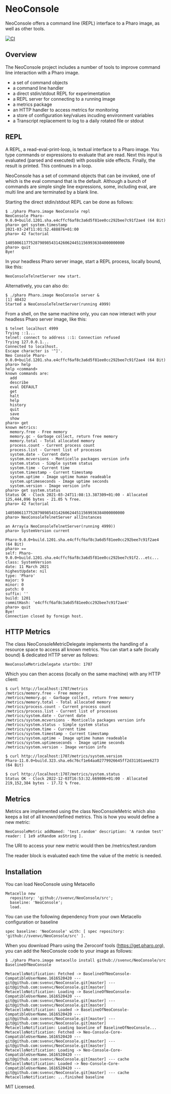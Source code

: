 # NeoConsole

NeoConsole offers a command line (REPL) interface to a Pharo image, as well as other tools.

[![CI](https://github.com/svenvc/NeoConsole/actions/workflows/CI.yml/badge.svg)](https://github.com/svenvc/NeoConsole/actions/workflows/CI.yml)

## Overview

The NeoConsole project includes a number of tools
to improve command line interaction with a Pharo image.

- a set of command objects
- a command line handler 
- a direct stdin/stdout REPL for experimentation
- a REPL server for connecting to a running image
- a metrics package
- an HTTP handler to access metrics for monitoring
- a store of configuration key/values incuding environment variables
- a Transcript replacement to log to a daily rotated file or stdout


## REPL

A REPL, a read-eval-print-loop, is textual interface to a Pharo image.
You type commands or expressions to evaluate that are read.
Next this input is evaluated (parsed and executed) with possible side effects.
Finally, the result is printed.
This continues in a loop.

NeoConsole has a set of command objects that can be invoked,
one of which is the eval command that is the default.
Although a bunch of commands are simple single line expressions,
some, including eval, are multi line and are terminated by a blank line.

Starting the direct stdin/stdout REPL can be done as follows:

```
$ ./pharo Pharo.image NeoConsole repl
NeoConsole Pharo-9.0.0+build.1201.sha.e4cffcf6af8c3a6d5f81ee0cc292bee7c91f2ae4 (64 Bit)
pharo> get system.timestamp
2021-03-24T11:01:52.488876+01:00
pharo> 42 factorial

1405006117752879898543142606244511569936384000000000
pharo> quit
Bye!
```

In your headless Pharo server image, start a REPL process, locally bound, like this:

    NeoConsoleTelnetServer new start.

Alternatively, you can also do:

    $ ./pharo Pharo.image NeoConsole server &
    [1] 40432
    Started a NeoConsoleTelnetServer(running 4999)
    
From a shell, on the same machine only, you can now interact with your headless Pharo server image, like this:

````
$ telnet localhost 4999
Trying ::1...
telnet: connect to address ::1: Connection refused
Trying 127.0.0.1...
Connected to localhost.
Escape character is '^]'.
Neo Console Pharo-9.0.0+build.1201.sha.e4cffcf6af8c3a6d5f81ee0cc292bee7c91f2ae4 (64 Bit)
pharo> help
help <command>
known commands are:
  add
  describe
  eval DEFAULT
  get
  halt
  help
  history
  quit
  save
  show
pharo> get
known metrics:
  memory.free - Free memory
  memory.gc - Garbage collect, return free memory
  memory.total - Total allocated memory
  process.count - Current process count
  process.list - Current list of processes
  system.date - Current date
  system.mcversions - Monticello packages version info
  system.status - Simple system status
  system.time - Current time
  system.timestamp - Current timestamp
  system.uptime - Image uptime human readeable
  system.uptimeseconds - Image uptime seconds
  system.version - Image version info
pharo> get system.status
Status OK - Clock 2021-03-24T11:08:13.387309+01:00 - Allocated 125,444,096 bytes - 21.05 % free.
pharo> 42 factorial

1405006117752879898543142606244511569936384000000000
pharo> NeoConsoleTelnetServer allInstances

an Array(a NeoConsoleTelnetServer(running 4999))
pharo> SystemVersion current

Pharo-9.0.0+build.1201.sha.e4cffcf6af8c3a6d5f81ee0cc292bee7c91f2ae4 (64 Bit)
pharo> ==
self: Pharo-9.0.0+build.1201.sha.e4cffcf6af8c3a6d5f81ee0cc292bee7c91f2...etc...
class: SystemVersion
date: 11 March 2021
highestUpdate: nil
type: 'Pharo'
major: 9
minor: 0
patch: 0
suffix: ''
build: 1201
commitHash: 'e4cffcf6af8c3a6d5f81ee0cc292bee7c91f2ae4'
pharo> quit
Bye!
Connection closed by foreign host.
````


## HTTP Metrics

The class NeoConsoleMetricDelegate implements the handling of a resource space to access all known metrics.
You can start a safe (locally bound) & dedicated HTTP server as follows:

````
NeoConsoleMetricDelegate startOn: 1707
````

Which you can then access (locally on the same machine) with any HTTP client:

````
$ curl http://localhost:1707/metrics
/metrics/memory.free - Free memory
/metrics/memory.gc - Garbage collect, return free memory
/metrics/memory.total - Total allocated memory
/metrics/process.count - Current process count
/metrics/process.list - Current list of processes
/metrics/system.date - Current date
/metrics/system.mcversions - Monticello packages version info
/metrics/system.status - Simple system status
/metrics/system.time - Current time
/metrics/system.timestamp - Current timestamp
/metrics/system.uptime - Image uptime human readeable
/metrics/system.uptimeseconds - Image uptime seconds
/metrics/system.version - Image version info

$ curl http://localhost:1707/metrics/system.version
Pharo-11.0.0+build.323.sha.e6c76cf1e64aa02779926645ff2d31101aee6273 (64 Bit)

$ curl http://localhost:1707/metrics/system.status
Status OK - Clock 2022-12-03T16:53:32.669806+01:00 - Allocated 219,152,384 bytes - 17.72 % free.
````


## Metrics

Metrics are implemented using the class NeoConsoleMetric which also keeps a list of all known/defined metrics.
This is how you would define a new metric:

````
NeoConsoleMetric addNamed: 'test.random' description: 'A random test' reader: [ 1e9 atRandom asString ].
````

The URI to access your new metric would then be /metrics/test.random

The reader block is evaluated each time the value of the metric is needed.


## Installation

You can load NeoConsole using Metacello

```Smalltalk
Metacello new
  repository: 'github://svenvc/NeoConsole/src';
  baseline: 'NeoConsole';
  load.
```

You can use the following dependency from your own Metacello configuration or baseline

```Smalltalk
spec baseline: 'NeoConsole' with: [ spec repository: 'github://svenvc/NeoConsole/src' ].
```

When you download Pharo using the Zeroconf tools (https://get.pharo.org),
you can add the NeoConsole code to your image as follows:

```
$ ./pharo Pharo.image metacello install github://svenvc/NeoConsole/src BaselineOfNeoConsole

MetacelloNotification: Fetched -> BaselineOfNeoConsole-CompatibleUserName.1616520420 --- git@github.com:svenvc/NeoConsole.git[master] --- git@github.com:svenvc/NeoConsole.git[master]
MetacelloNotification: Loading -> BaselineOfNeoConsole-CompatibleUserName.1616520420 --- git@github.com:svenvc/NeoConsole.git[master] --- git@github.com:svenvc/NeoConsole.git[master]
MetacelloNotification: Loaded -> BaselineOfNeoConsole-CompatibleUserName.1616520420 --- git@github.com:svenvc/NeoConsole.git[master] --- git@github.com:svenvc/NeoConsole.git[master]
MetacelloNotification: Loading baseline of BaselineOfNeoConsole...
MetacelloNotification: Fetched -> Neo-Console-Core-CompatibleUserName.1616520420 --- git@github.com:svenvc/NeoConsole.git[master] --- git@github.com:svenvc/NeoConsole.git[master]
MetacelloNotification: Loading -> Neo-Console-Core-CompatibleUserName.1616520420 --- git@github.com:svenvc/NeoConsole.git[master] --- cache
MetacelloNotification: Loaded -> Neo-Console-Core-CompatibleUserName.1616520420 --- git@github.com:svenvc/NeoConsole.git[master] --- cache
MetacelloNotification: ...finished baseline
```

MIT Licensed.
